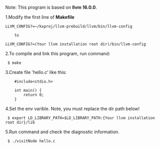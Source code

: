 Note: This program is based on **llvm 16.0.0**.

1.Modify the first line of **Makefile**

```
LLVM_CONFIG?=~/kxproj/llvm-prebuild/llvm/bin/llvm-config

	to

LLVM_CONFIG?=(Your llvm installation root dir)/bin/llvm-config
```

2.To compile and link this program, run command:

```
 $ make
```

3.Create file 'hello.c' like this:

```
	#include<stdio.h>

	int main() {
		return 0;
	}
```

4.Set the env varible. Note, you must replace the dir path below!

```
 $ export LD_LIBRARY_PATH=$LD_LIBRARY_PATH:{Your llvm installation root dir}/lib
```

5.Run command and check the diagnostic information.

```
 $ ./visitNode hello.c
```

